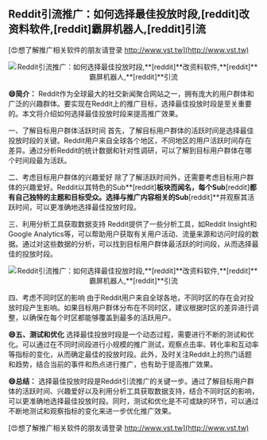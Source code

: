 ## **Reddit引流推广：如何选择最佳投放时段,**[reddit]**改资料软件,**[reddit]**霸屏机器人,**[reddit]**引流**

[😍想了解推广相关软件的朋友请登录 http://www.vst.tw](http://www.vst.tw)

 <center><img src="https://vst.tw/MP4/tuiguang/png/8.png" alt="Reddit引流推广：如何选择最佳投放时段,**[reddit]**改资料软件,**[reddit]**霸屏机器人,**[reddit]**引流"></center>

**😄简介：**
Reddit作为全球最大的社交新闻聚合网站之一，拥有庞大的用户群体和广泛的兴趣群体。要实现在Reddit上的推广目标，选择最佳投放时段是至关重要的。本文将介绍如何选择最佳投放时段来提高推广效果。

一、了解目标用户群体活跃时间
首先，了解目标用户群体的活跃时间是选择最佳投放时段的关键。Reddit用户来自全球各个地区，不同地区的用户活跃时间存在差异。通过分析Reddit的统计数据和针对性调研，可以了解到目标用户群体在哪个时间段最为活跃。

二、考虑目标用户群体的兴趣爱好
除了了解活跃时间外，还需要考虑目标用户群体的兴趣爱好。Reddit以其特色的Sub**[reddit]**板块而闻名，每个Sub**[reddit]**都有自己独特的主题和目标受众。选择与推广内容相关的Sub**[reddit]**并观察其活跃时间，可以更准确地选择最佳投放时段。

三、利用分析工具获取数据支持
Reddit提供了一些分析工具，如Reddit Insight和Google Analytics等，可以帮助用户获取有关用户活动、流量来源和访问时段的数据。通过对这些数据的分析，可以找到目标用户群体最活跃的时间段，从而选择最佳的投放时段。

 <center><img src="https://vst.tw/MP4/tuiguang/png/3.png" alt="Reddit引流推广：如何选择最佳投放时段,**[reddit]**改资料软件,**[reddit]**霸屏机器人,**[reddit]**引流"></center>

四、考虑不同时区的影响
由于Reddit用户来自全球各地，不同时区的存在会对投放时段产生影响。如果目标用户群体分布在不同时区，建议根据时区的差异进行调整，以确保在每个时区都能够覆盖到最多的活跃用户。

**😄五、测试和优化**
选择最佳投放时段是一个动态过程，需要进行不断的测试和优化。可以通过在不同时间段进行小规模的推广测试，观察点击率、转化率和互动率等指标的变化，从而确定最佳的投放时段。此外，及时关注Reddit上的热门话题和趋势，结合当前的事件和热点进行推广，也有助于提高推广效果。

**😄总结：**
选择最佳投放时段是Reddit引流推广的关键一步。通过了解目标用户群体的活跃时间、兴趣爱好以及利用分析工具获取数据支持，结合不同时区的影响，可以更准确地选择最佳投放时段。同时，测试和优化是不可或缺的环节，可以通过不断地测试和观察指标的变化来进一步优化推广效果。

[😍想了解推广相关软件的朋友请登录 http://www.vst.tw](http://www.vst.tw)



